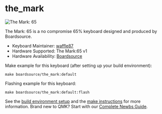 # the_mark

![The Mark: 65](https://i.imgur.com/3zC4PKkl.jpg)

The Mark: 65 is a no compromise 65% keyboard designed and produced by Boardsource. 

* Keyboard Maintainer: [waffle87](https://github.com/waffle87)
* Hardware Supported: The Mark:65 v1
* Hardware Availability: [Boardsource](https://boardsource.xyz/store/5fc2eb0b86b9341522d8f7a3)

Make example for this keyboard (after setting up your build environment):

    make boardsource/the_mark:default

Flashing example for this keyboard:

    make boardsource/the_mark:default:flash

See the [build environment setup](https://docs.qmk.fm/#/getting_started_build_tools) and the [make instructions](https://docs.qmk.fm/#/getting_started_make_guide) for more information. Brand new to QMK? Start with our [Complete Newbs Guide](https://docs.qmk.fm/#/newbs).
